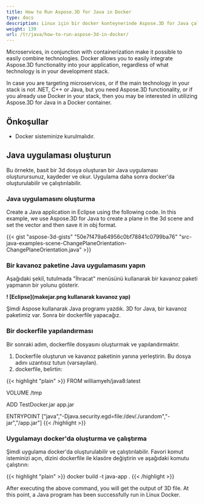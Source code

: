 ```yaml
---
title: How to Run Aspose.3D for Java in Docker
type: docs
description: Linux için bir docker konteynerinde Aspose.3D for Java çalıştırın.
weight: 139
url: /tr/java/how-to-run-aspose-3d-in-docker/
---
```

Microservices, in conjunction with containerization make it possible to easily combine technologies. Docker allows you to easily integrate Aspose.3D functionality into your application, regardless of what technology is in your development stack.

In case you are targeting microservices, or if the main technology in your stack is not .NET, C++ or Java, but you need Aspose.3D functionality, or if you already use Docker in your stack, then you may be interested in utilizing Aspose.3D for Java in a Docker container.

## Önkoşullar

- Docker sisteminize kurulmalıdır.

## Java uygulaması oluşturun

Bu örnekte, basit bir 3d dosya oluşturan bir Java uygulaması oluşturursunuz, kaydeder ve okur. Uygulama daha sonra docker'da oluşturulabilir ve çalıştırılabilir.

### Java uygulamasını oluşturma

Create a Java application in Eclipse using the following code. In this example, we use Aspose.3D for Java to create a plane in the 3d scene and set the vector and then save it in obj format.

{{< gist "aspose-3d-gists" "50e7f479a64956c0bf78841c0799ba76" "src-java-examples-scene-ChangePlaneOrientation-ChangePlaneOrientation.java" >}}

### Bir kavanoz paketine Java uygulamasını yapın

Aşağıdaki şekil, tutulmada "İhracat" menüsünü kullanarak bir kavanoz paketi yapmanın bir yolunu gösterir.

**! [Eclipse](makejar.png kullanarak kavanoz yap)**

Şimdi Aspose kullanarak Java programı yazdık. 3D for Java, bir kavanoz paketimiz var. Sonra bir dockerfile yapacağız.

### Bir dockerfile yapılandırması

Bir sonraki adım, dockerfile dosyasını oluşturmak ve yapılandırmaktır.

1. Dockerfile oluşturun ve kavanoz paketinin yanına yerleştirin. Bu dosya adını uzantısız tutun (varsayılan).
2. dockerfile, belirtin:

{{< highlight "plain" >}}
   FROM williamyeh/java8:latest

   VOLUME /tmp

   ADD TestDocker.jar app.jar

   ENTRYPOINT ["java","-Djava.security.egd=file:/dev/./urandom","-jar","/app.jar"]
{{< /highlight >}}

### Uygulamayı docker'da oluşturma ve çalıştırma

Şimdi uygulama docker'da oluşturulabilir ve çalıştırılabilir. Favori komut isteminizi açın, dizini dockerfile ile klasöre değiştirin ve aşağıdaki komutu çalıştırın:

{{< highlight "plain" >}}
docker build -t java-app .
{{< /highlight >}}

After executing the above command, you will get the output of 3D file. At this point, a Java program has been successfully run in Linux Docker.
